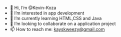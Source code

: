 - 👋 Hi, I’m @Kevin-Koza
- 👀 I’m interested in app development
- 🌱 I’m currently learning HTML,CSS and Java
- 💞️ I’m looking to collaborate on a application project
- 📫 How to reach me: kayskweezy@gmail.com

<!---
Kevin-Koza/Kevin-Koza is a ✨ special ✨ repository because its `README.md` (this file) appears on your GitHub profile.
You can click the Preview link to take a look at your changes.
--->
